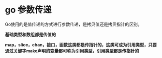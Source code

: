 # go 参数传递

Go使用的是值传递的方式进行参数传递，是拷贝值还是拷贝指针的区别。

**基础类型和数组都是传值的**

**map，slice，chan，接口，函数这类都是传指针的，这类可成为引用类型，只要通过关键字make声明的变量都可称为引用类型，引用类型都是传指针的**

